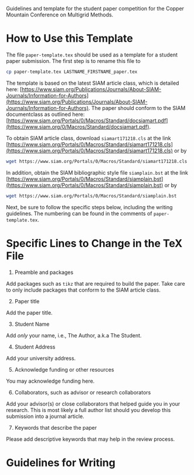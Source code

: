 Guidelines and template for the student paper competition for the Copper Mountain Conference on Multigrid Methods.

# How to Use this Template

The file `paper-template.tex` should be used as a template for a student paper submission.  The first step is to rename this file to
```bash
cp paper-template.tex LASTNAME_FIRSTNAME_paper.tex
```

The template is based on the latest SIAM article class, which is detailed here: [https://www.siam.org/Publications/Journals/About-SIAM-Journals/Information-for-Authors](https://www.siam.org/Publications/Journals/About-SIAM-Journals/Information-for-Authors).  The paper should conform to the SIAM documentclass as outlined here: [https://www.siam.org/Portals/0/Macros/Standard/docsiamart.pdf](https://www.siam.org/0/Macros/Standard/docsiamart.pdf).

To obtain SIAM article class, download `siamart171218.cls` at the link [https://www.siam.org/Portals/0/Macros/Standard/siamart171218.cls](https://www.siam.org/Portals/0/Macros/Standard/siamart171218.cls) or by
```bash
wget https://www.siam.org/Portals/0/Macros/Standard/siamart171218.cls
```

In addition, obtain the SIAM bibliographic style file `siamplain.bst` at the link [https://www.siam.org/Portals/0/Macros/Standard/siamplain.bst](https://www.siam.org/Portals/0/Macros/Standard/siamplain.bst) or by
```bash
wget https://www.siam.org/Portals/0/Macros/Standard/siamplain.bst
```

Next, be sure to follow the specific steps below, including the writing guidelines.  The numbering can be found in the comments of `paper-template.tex`.

# Specific Lines to Change in the TeX File

1. Preamble and packages

  Add packages such as `tikz` that are required to build the paper.  Take care to only include packages that conform to the SIAM article class.

2. Paper title

  Add the paper title.

3. Student Name

  Add *only* your name, i.e., The Author, a.k.a The Student.

4. Student Address

  Add your university address.

5. Acknowledge funding or other resources

  You may acknowledge funding here.

6. Collaborators, such as advisor or research collaborators

  Add your advisor(s) or close collaborators that helped guide you in your research.  This is most likely a full author list should you develop this submission into a journal article.

7. Keywords that describe the paper

  Please add descriptive keywords that may help in the review process.

# Guidelines for Writing
